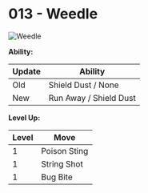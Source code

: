 # 013 - Weedle
![][013]

**Ability:**

Update | Ability
---    | ---
Old    | Shield Dust / None
New    | Run Away / Shield Dust

**Level Up:**

Level | Move
---   | ---
  1   | Poison Sting
  1   | String Shot
  1   | Bug Bite



[013]: https://raw.githubusercontent.com/PokeAPI/sprites/master/sprites/pokemon/13.png "Weedle"
